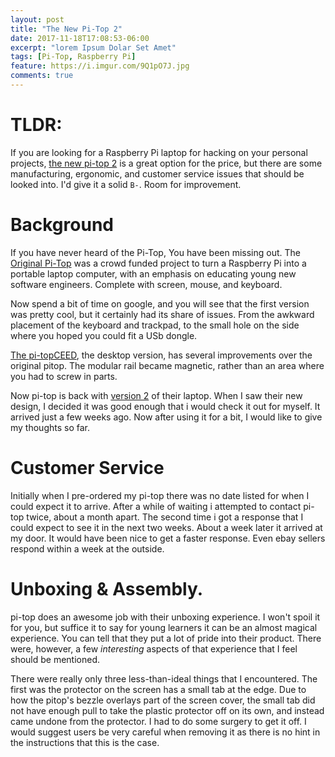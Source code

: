 ```yaml
---
layout: post
title: "The New Pi-Top 2"
date: 2017-11-18T17:08:53-06:00
excerpt: "lorem Ipsum Dolar Set Amet"
tags: [Pi-Top, Raspberry Pi]
feature: https://i.imgur.com/9Q1pO7J.jpg
comments: true
---
```


# TLDR:

If you are looking for a Raspberry Pi laptop for hacking on your personal projects, [the new pi-top 2](https://pi-top.com/) is a great option for the price, but there are some manufacturing, ergonomic, and customer service issues that should be looked into. I'd give it a solid `B-`. Room for improvement.
# Background

If you have never heard of the Pi-Top, You have been missing out.
The [Original Pi-Top](https://pi-top.com/products/pi-top-original) was a crowd funded project to turn a Raspberry Pi into a portable laptop computer, with an emphasis on educating young new software engineers. Complete with screen, mouse, and keyboard.

Now spend a bit of time on google, and you will see that the first version was pretty cool, but it certainly had its share of issues. From the awkward placement of the keyboard and trackpad, to the small hole on the side where you hoped you could fit a USb dongle.

[The pi-topCEED](https://pi-top.com/products/ceed), the desktop version, has several improvements over the original pitop. The modular rail became magnetic, rather than an area where you had to screw in parts.

Now pi-top is back with [version 2](https://pi-top.com/products/pi-top) of their laptop. When I saw their new design, I decided it was good enough that i would check it out for myself. It arrived just a few weeks ago. Now after using it for a bit, I would like to give my thoughts so far.

# Customer Service

Initially when I pre-ordered my pi-top there was no date listed for when I could expect it to arrive. After a while of waiting i attempted to contact pi-top twice, about a month apart. The second time i got a response that I could expect to see it in the next two weeks. About a week later it arrived at my door.
It would have been nice to get a faster response. Even ebay sellers respond within a week at the outside.

# Unboxing & Assembly.

pi-top does an awesome job with their unboxing experience. I won't spoil it for you, but suffice it to say for young learners it can be an almost magical experience. You can tell that they put a lot of pride into their product. There were, however, a few _interesting_ aspects of that experience that I feel should be mentioned.

There were really only three less-than-ideal things that I encountered. The first was the protector on the screen has a small tab at the edge. Due to how the pitop's bezzle overlays part of the screen cover, the small tab did not have enough pull to take the plastic protector off on its own, and instead came undone from the protector. I had to do some surgery to get it off. I would suggest users be very careful when removing it as there is no hint in the instructions that this is the case.

